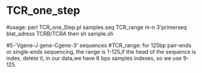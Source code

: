 # TCR_one_step
#usage:  perl TCR_one_Step.pl  samples.seq  TCR_range m-n  3'primerseq  blat_adress  TCRB/TCRA
then 
sh sample.sh

#5-'Vgene-J gene-Cgene-3' sequences
#TCR_range: for 125bp pair-ends or single-ends sequencing, the range is 1-125,if the head of the sequence is index, delete it, in our data,we have 6 bps samples indexes, so we use 9-125.
